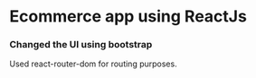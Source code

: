 # Ecommerce app using ReactJs

### Changed the UI using bootstrap
Used react-router-dom for routing purposes.

